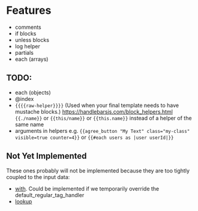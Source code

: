 # Features

- comments
- if blocks
- unless blocks
- log helper
- partials
- each (arrays)

## TODO:

- each (objects)
- @index
- `{{{{raw-helper}}}}` (Used when your final template needs to have mustache blocks.) https://handlebarsjs.com/block_helpers.html
`{{./name}}` or `{{this/name}}` or `{{this.name}}` instead of a helper of the same name
- arguments in helpers e.g. `{{agree_button "My Text" class="my-class" visible=true counter=4}}` or `{{#each users as |user userId|}}`

## Not Yet Implemented

These ones probably will not be implemented because they are too tightly coupled to the input data:
- [with](https://handlebarsjs.com/guide/builtin-helpers.html#with). Could be implemented if we temporarily override the default_regular_tag_handler
- [lookup](https://handlebarsjs.com/guide/builtin-helpers.html#lookup)
